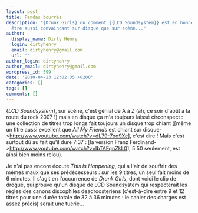 ```yaml
---
layout: post
title: Pandas bourrés
description: "{Drunk Girls} ou comment {{LCD Soundsystem}} est en bonne voie pour
  être aussi convaincant sur disque que sur scène..."
author:
  display_name: Dirty Henry
  login: dirtyhenry
  email: dirtyhenry@gmail.com
  url: ''
author_login: dirtyhenry
author_email: dirtyhenry@gmail.com
wordpress_id: 599
date: '2010-04-23 12:02:35 +0200'
categories: []
tags: []
comments: []
---
```

{*LCD Soundsystem*}, sur scène, c'est génial de A à Z (ah, ce soir d'août à la route du rock 2007 !) mais en disque ça m'a toujours laissé circonspect : une collection de titres trop longs fait toujours un disque trop chiant ([même un titre aussi excellent que *All My Friends* est chiant sur disque->http://www.youtube.com/watch?v=dL79-7oo9Xc], c'est dire ! Mais c'est surtout dû au fait qu'il dure 7:37 : [la version Franz Ferdinand->http://www.youtube.com/watch?v=IbTAFqnZkL0], 5:50 seulement, est ainsi bien moins relou).

Je n'ai pas encore écouté *This Is Happening*, qui a l'air de souffrir des mêmes maux que ses prédécesseurs : sur les 9 titres, un seul fait moins de 6 minutes. Il s'agit en l'occurrence de *Drunk Girls*, dont voici le clip de drogué, qui prouve qu'un disque de LCD Soundsystem qui respecterait les règles des canons discophiles deadroosteriens (c'est-à-dire entre 9 et 12 titres pour une durée totale de 32 à 36 minutes : le cahier des charges est assez précis) serait une tuerie...

<object width="500" height="340"><param name="movie" value="http://www.youtube.com/v/qdRaf3-OEh4&hl=fr_FR&fs=1&"></param><param name="allowFullScreen" value="true"></param><param name="allowscriptaccess" value="always"></param><embed src="http://www.youtube.com/v/qdRaf3-OEh4&hl=fr_FR&fs=1&" type="application/x-shockwave-flash" allowscriptaccess="always" allowfullscreen="true" width="500" height="340"></embed></object>
